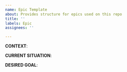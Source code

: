 ```yaml
---
name: Epic Template
about: Provides structure for epics used on this repo
title: ''
labels: Epic
assignees: ''

---
```


**CONTEXT**: 

**CURRENT SITUATION**: 

**DESIRED GOAL**:
